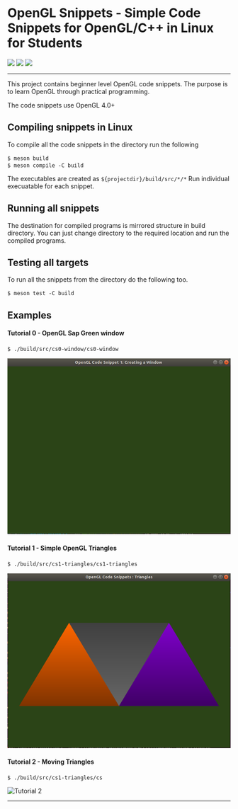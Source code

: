 # OpenGL Snippets - Simple Code Snippets for OpenGL/C++ in Linux for Students

<img src="https://img.shields.io/badge/PRs-welcome-brightgreen.svg?style=flat">
<img src="https://img.shields.io/badge/first--timers--only-friendly-blue.svg">
<img src="https://travis-ci.org/freeCodeCamp/how-to-contribute-to-open-source.svg?branch=master">

***

This project contains beginner level OpenGL code snippets. The purpose is to learn OpenGL through
practical programming. 

The code snippets use OpenGL 4.0+

## Compiling snippets in Linux

To compile all the code snippets in the directory run the following

```
$ meson build
$ meson compile -C build
```

The executables are created as ```${projectdir}/build/src/*/*```
Run individual execuatable for each snippet.

## Running all snippets

The destination for compiled programs is mirrored structure in build directory.
You can just change directory to the required location and run the compiled programs.

## Testing all targets

To run all the snippets from the directory do the following too.

```
$ meson test -C build
```



## Examples

#### Tutorial 0 - OpenGL Sap Green window

```
$ ./build/src/cs0-window/cs0-window 
```

![Tutorial 0](imgs/cs0-window.png)



#### Tutorial 1 - Simple OpenGL Triangles

```
$ ./build/src/cs1-triangles/cs1-triangles
```

![Tutorial 1](imgs/cs1-triangles.png)


#### Tutorial 2 - Moving Triangles

```
$ ./build/src/cs1-triangles/cs
```

![Tutorial 2](imgs/cs2-moving.gif)


***





